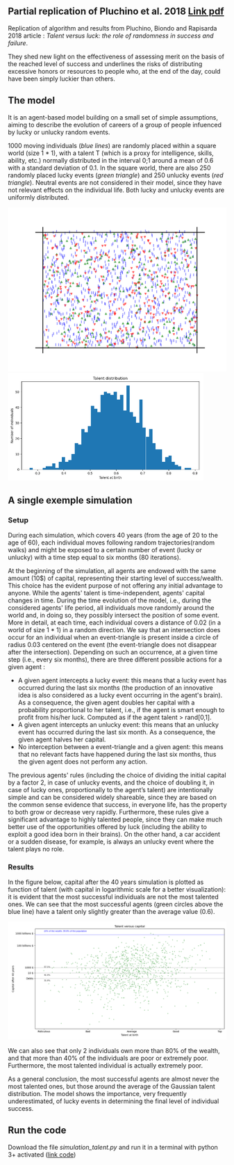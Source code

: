## Partial replication of Pluchino et al. 2018 [Link pdf](https://www.worldscientific.com/doi/pdf/10.1142/S0219525918500145)

Replication of algorithm and results from Pluchino, Biondo and Rapisarda 2018 article : _Talent versus luck: the role of randomness in success and failure_.

They shed new light on the effectiveness of assessing merit on the basis of the reached level of success and underlines the risks of distributing excessive honors or resources to people who, at the end of the day, could have been simply luckier than others. 

## The model
It is an agent-based model building on a small set of simple assumptions, aiming to describe the evolution of careers of a group of people infuenced by lucky or unlucky random events.

1000 moving individuals (_blue lines_) are randomly placed within a square world (size 1 * 1), with a talent T (which is a proxy for intelligence, skills, ability, etc.) normally distributed in the interval 0;1 around a mean of 0.6 with a standard deviation of 0.1.
In the square world, there are also 250 randomly placed lucky events (_green triangle_) and 250 unlucky events (_red triangle_). Neutral events are not considered in their model, since they have not relevant effects on the individual life. Both lucky and unlucky events are uniformly distributed.

<img src="world.png" style="width:700px;"/>
<img src="talent_distribution.PNG" style="width:450px;"/>


## A single exemple simulation

### Setup

During each simulation, which covers 40 years (from the age of 20 to the age of 60), each individual moves following random trajectories(random walks) and might be exposed to a certain number of event (lucky or unlucky) with a time step equal to six months (80 iterations).

At the beginning of the simulation, all agents are endowed with the same amount (10$) of capital, representing their starting level of success/wealth. This choice has the evident purpose of not offering any initial advantage to anyone. While the agents' talent is time-independent, agents' capital changes in time. During the time evolution of the model, i.e., during the considered agents' life period, all individuals move randomly around the world and, in doing so, they possibly intersect the position of some event. More in detail, at each time, each individual covers a distance of 0.02 (in a world of size 1 * 1) in a random direction. We say that an intersection does occur for an individual when an event-triangle is present inside a circle of radius 0.03 centered on the event (the event-triangle does not disappear after the intersection). Depending on such an occurrence, at a given time step (i.e., every six months), there are three different possible actions for a given agent :
* A given agent intercepts a lucky event: this means that a lucky event has occurred during the last six months (the production of an innovative idea is also considered as a lucky event occurring in the agent's brain). As a consequence, the given agent doubles her capital with a probability proportional to her talent, i.e., if the agent is smart enough to profit from his/her luck. Computed as if the agent talent > rand[0,1].
* A given agent intercepts an unlucky event: this means that an unlucky event has occurred during the last six month. As a consequence, the given agent halves her capital.
* No interception between a event-triangle and a given agent: this means that no relevant facts have happened during the last six months, thus the given agent does not perform any action.

The previous agents' rules (including the choice of dividing the initial capital by a factor 2, in case of unlucky events, and the choice of doubling it, in case of lucky ones, proportionally to the agent’s talent) are intentionally simple and can be considered widely shareable, since they are based on the common sense evidence that success, in everyone life, has the property to both grow or decrease very rapidly. Furthermore, these rules give a significant advantage to highly talented people, since they can make much better use of the opportunities offered by luck (including the ability to exploit a good idea born in their brains). On the other hand, a car accident or a sudden disease, for example, is always an unlucky event where the talent plays no role.

### Results

In the figure below, capital after the 40 years simulation is plotted as function of talent (with capital in logarithmic scale for a better visualization): it is evident that the most successful individuals are not the most talented ones. We can see that the most successful agents (green circles above the blue line) have a talent only slightly greater than the average value (0.6). 

<img src="results.PNG" style="width:700px;"/>

We can also see that only 2 individuals own more than 80% of the wealth, and that more than 40% of the individuals are poor or extremely poor.
Furthermore, the most talented individual is actually extremely poor.

As a general conclusion, the most successful agents are almost never the most talented ones, but those around the average of the Gaussian talent distribution. The model shows the importance, very frequently underestimated, of lucky events in determining the final level of individual success.

## Run the code

Download the file _simulation_talent.py_ and run it in a terminal with python 3+ activated ([link code](https://github.com/JLefortBesnard/Partial_replication_Pluchino_paper/blob/main/simulation_talent.py))
